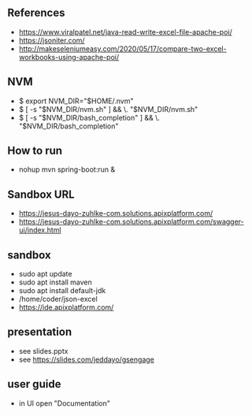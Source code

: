 ## References
- https://www.viralpatel.net/java-read-write-excel-file-apache-poi/
- https://jsoniter.com/
- http://makeseleniumeasy.com/2020/05/17/compare-two-excel-workbooks-using-apache-poi/

## NVM
- $ export NVM_DIR="$HOME/.nvm"    
- $ [ -s "$NVM_DIR/nvm.sh" ] && \. "$NVM_DIR/nvm.sh"
- $ [ -s "$NVM_DIR/bash_completion" ] && \. "$NVM_DIR/bash_completion"

## How to run

- nohup mvn spring-boot:run &

## Sandbox URL

- https://jesus-dayo-zuhlke-com.solutions.apixplatform.com/
- https://jesus-dayo-zuhlke-com.solutions.apixplatform.com/swagger-ui/index.html

## sandbox
- sudo apt update
- sudo apt install maven
- sudo apt install default-jdk
- /home/coder/json-excel
- https://ide.apixplatform.com/

## presentation

- see slides.pptx
- see https://slides.com/jeddayo/gsengage

## user guide

- in UI open "Documentation"
